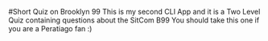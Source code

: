 #Short Quiz on Brooklyn 99
This is my second CLI App and it is a Two Level Quiz containing questions about the SitCom B99
You should take this one if you are a Peratiago fan :)
